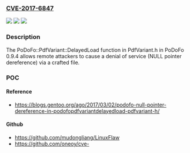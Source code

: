 ### [CVE-2017-6847](https://cve.mitre.org/cgi-bin/cvename.cgi?name=CVE-2017-6847)
![](https://img.shields.io/static/v1?label=Product&message=n%2Fa&color=blue)
![](https://img.shields.io/static/v1?label=Version&message=n%2Fa&color=blue)
![](https://img.shields.io/static/v1?label=Vulnerability&message=n%2Fa&color=brighgreen)

### Description

The PoDoFo::PdfVariant::DelayedLoad function in PdfVariant.h in PoDoFo 0.9.4 allows remote attackers to cause a denial of service (NULL pointer dereference) via a crafted file.

### POC

#### Reference
- https://blogs.gentoo.org/ago/2017/03/02/podofo-null-pointer-dereference-in-podofopdfvariantdelayedload-pdfvariant-h/

#### Github
- https://github.com/mudongliang/LinuxFlaw
- https://github.com/oneoy/cve-

